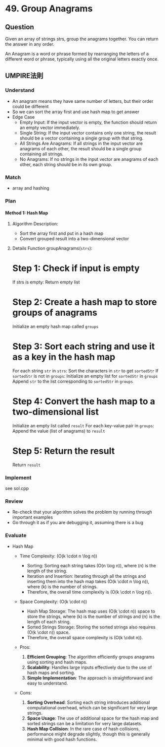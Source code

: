 # 49. Group Anagrams
## Question
Given an array of strings strs, group the anagrams together. You can return the answer in any order.

An Anagram is a word or phrase formed by rearranging the letters of a different word or phrase, typically using all the original letters exactly once.

## UMPIRE法則
### Understand
- An anagram means they have same number of letters, but their order could be different
- So we can sort the array first and use hash map to get answer
- Edge Case
    -   Empty Input:
        If the input vector is empty, the function should return an empty vector immediately.
    - Single String:
        If the input vector contains only one string, the result should be a vector containing a single group with that string.
    - All Strings Are Anagrams:
        If all strings in the input vector are anagrams of each other, the result should be a single group containing all strings.
    - No Anagrams:
        If no strings in the input vector are anagrams of each other, each string should be in its own group.
### Match
* array and hashing

### Plan
#### Method 1: Hash Map
1. Algorithm Description:
    - Sort the array first and put in a hash map
    - Convert grouped result into a two-dimensional vector
2. Details
    Function groupAnagrams(`strs`):
    # Step 1: Check if input is empty
    If strs is empty:
        Return empty list

    # Step 2: Create a hash map to store groups of anagrams
    Initialize an empty hash map called `groups`

    # Step 3: Sort each string and use it as a key in the hash map
    For each string `str` in `strs`:
        Sort the characters in `str` to get `sortedStr`
        If `sortedStr` is not in `groups`:
            Initialize an empty list for `sortedStr` in `groups`
        Append `str` to the list corresponding to `sortedStr` in `groups`

    # Step 4: Convert the hash map to a two-dimensional list
    Initialize an empty list called `result`
    For each key-value pair in `groups`:
        Append the value (list of anagrams) to `result`

    # Step 5: Return the result
    Return `result`
     
### Implement
see sol.cpp

### Review
- Re-check that your algorithm solves the problem by running through important examples
- Go through it as if you are debugging it, assuming there is a bug

### Evaluate
- Hash Map
    - Time Complexity: \(O(k \cdot n \log n)\)
        - Sorting: Sorting each string takes \(O(n \log n)\), where \(n\) is the length of the string.
        - Iteration and Insertion: Iterating through all the strings and inserting them into the hash map takes \(O(k \cdot n \log n)\),    where \(k\) is the number of strings.
        - Therefore, the overall time complexity is \(O(k \cdot n \log n)\).

    - Space Complexity: \(O(k \cdot n)\)
        - Hash Map Storage: The hash map uses \(O(k \cdot n)\) space to store the strings, where \(k\) is the number of strings and \(n\) is the length of each string.
        - Sorted Strings Storage: Storing the sorted strings also requires \(O(k \cdot n)\) space.
        - Therefore, the overall space complexity is \(O(k \cdot n)\).

    - Pros:
        1. **Efficient Grouping**: The algorithm efficiently groups anagrams using sorting and hash maps.
        2. **Scalability**: Handles large inputs effectively due to the use of hash maps and sorting.
        3. **Simple Implementation**: The approach is straightforward and easy to understand.

    - Cons:
        1. **Sorting Overhead**: Sorting each string introduces additional computational overhead, which can be significant for very large strings.
        2. **Space Usage**: The use of additional space for the hash map and sorted strings can be a limitation for very large datasets.
        3. **Hash Map Collision**: In the rare case of hash collisions, performance might degrade slightly, though this is generally minimal with good hash functions.